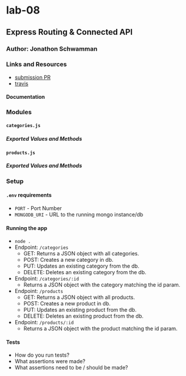 # lab-08

## Express Routing & Connected API

### Author: Jonathon Schwamman

### Links and Resources
* [submission PR](http://xyz.com)
* [travis](http://xyz.com)

#### Documentation


### Modules
#### `categories.js`
##### Exported Values and Methods


#### `products.js`
##### Exported Values and Methods

### Setup
#### `.env` requirements
* `PORT` - Port Number
* `MONGODB_URI` - URL to the running mongo instance/db

#### Running the app
* `node .`
* Endpoint: `/categories`
  * GET: Returns a JSON object with all categories.
  * POST: Creates a new category in db.
  * PUT: Updates an existing category from the db.
  * DELETE: Deletes an existing category from the db.
* Endpoint: `/categories/:id`
  * Returns a JSON object with the category matching the id param.
* Endpoint: `/products`
  * GET: Returns a JSON object with all products.
  * POST: Creates a new product in db.
  * PUT: Updates an existing product from the db.
  * DELETE: Deletes an existing product from the db.
* Endpoint: `/products/:id`
  * Returns a JSON object with the product matching the id param.
  
#### Tests
* How do you run tests?
* What assertions were made?
* What assertions need to be / should be made?


